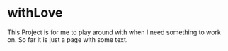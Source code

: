# withLove

This Project is for me to play around with when I need something to work on. So far it is just a page with some text. 
